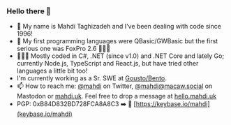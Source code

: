### Hello there 👋

- 💬 My name is Mahdi Taghizadeh and I've been dealing with code since 1996!
- 💾 My first programming languages were QBasic/GWBasic but the first serious one was FoxPro 2.6 🤷🏻‍♂️
- 👨🏻‍💻 Mostly coded in C#, .NET (since v1.0) and .NET Core and lately Go; currently Node.js, TypeScript and React.js, but have tried other languages a little bit too!
- I'm currently working as a Sr. SWE at [Gousto/Bento](https://github.com/gousto).
- 📫 How to reach me: [@mahdi](https://twitter.com/intent/user?screen_name=mahdi) on Twitter, [@mahdi@macaw.social](https://macaw.social/@mahdi) on Mastodon or [mahdi.uk](https://mahdi.uk). Feel free to drop a message at [hello.mahdi.uk](https://hello.mahdi.uk)
- PGP: 0xB84D832BD728FCA8A8C3 ➡️ 🔐 [https://keybase.io/mahdi](keybase.io/mahdi)
